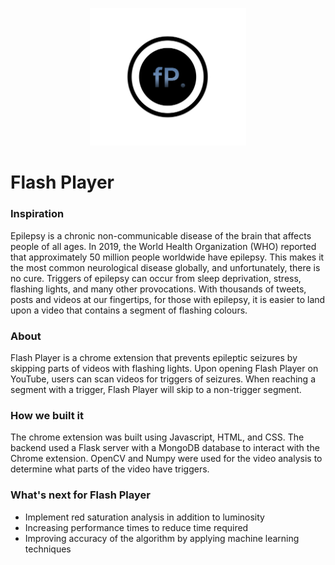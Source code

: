 <p align="center">
  <img src="screenshots/icon.png" alt="icon" width="250px" /><br/>
</p>

# Flash Player

### Inspiration
Epilepsy is a chronic non-communicable disease of the brain that affects people of all ages. In 2019, the World Health Organization (WHO) reported that approximately 50 million people worldwide have epilepsy. This makes it the most common neurological disease globally, and unfortunately, there is no cure.
Triggers of epilepsy can occur from sleep deprivation, stress, flashing lights, and many other provocations. With thousands of tweets, posts and videos at our fingertips, for those with epilepsy, it is easier to land upon a video that contains a segment of flashing colours. 

### About
Flash Player is a chrome extension that prevents epileptic seizures by skipping parts of videos with flashing lights. 
Upon opening Flash Player on YouTube, users can scan videos for triggers of seizures. When reaching a segment with a trigger, Flash Player will skip to a non-trigger segment.

### How we built it
The chrome extension was built using Javascript, HTML, and CSS. The backend used a Flask server with a MongoDB database to interact with the Chrome extension. OpenCV and Numpy were used for the video analysis to determine what parts of the video have triggers.

### What's next for Flash Player
- Implement red saturation analysis in addition to luminosity 
- Increasing performance times to reduce time required 
- Improving accuracy of the algorithm by applying machine learning techniques
